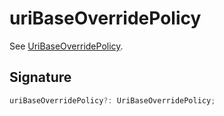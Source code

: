 
# uriBaseOverridePolicy

See [UriBaseOverridePolicy](docs/api-markdown-documenter/uribaseoverridepolicy-typealias)<!-- -->.

## Signature

```typescript
uriBaseOverridePolicy?: UriBaseOverridePolicy;
```
